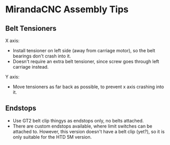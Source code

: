 # MirandaCNC Assembly Tips
## Belt Tensioners
X axis:
- Install tensioner on left side (away from carriage motor), so the belt bearings don't crash into it.
- Doesn't require an extra belt tensioner, since screw goes through left carriage instead.

Y axis:
- Move tensioners as far back as possible, to prevent x axis crashing into it.

## Endstops
- Use GT2 belt clip thingys as endstops only, no belts attached.
- There are custom endstops available, where limit switches can be attached to. 
    However, this version doesn't have a belt clip (yet?), so it is only suitable for the HTD 5M version.
